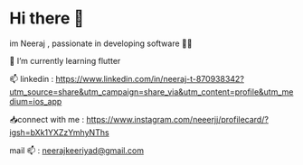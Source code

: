 
# Hi there 👋
im Neeraj , passionate in developing software 🧑‍💻

🔭 I’m currently learning flutter 

 📫  linkedin : https://www.linkedin.com/in/neeraj-t-870938342?utm_source=share&utm_campaign=share_via&utm_content=profile&utm_medium=ios_app
 
 📥connect with me : https://www.instagram.com/neeerjj/profilecard/?igsh=bXk1YXZzYmhyNThs

 mail 📫 : neerajkeeriyad@gmail.com
   
 
        
          


            
          
          
          
 

<!--
**Neeraj1552/Neeraj1552** is a ✨ _special_ ✨ repository because its `README.md` (this file) appears on your GitHub profile.

Here are some ideas to get you started:

- 🔭 I’m currently working on ...
- 🌱 I’m currently learning ...
- 👯 I’m looking to collaborate on ...
- 🤔 I’m looking for help with ...
- 💬 Ask me about ...
- 📫 How to reach me: ...
- 😄 Pronouns: ...
- ⚡ Fun fact: ...
-->
